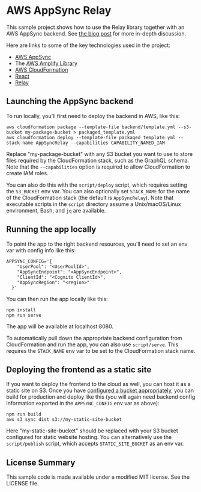 AWS AppSync Relay
=================

This sample project shows how to use the Relay library together with an AWS AppSync backend. See [the blog post](https://medium.com/open-graphql/using-relay-with-aws-appsync-55c89ca02066) for more in-depth discussion.

Here are links to some of the key technologies used in the project:

- [AWS AppSync](https://docs.aws.amazon.com/appsync/latest/devguide/welcome.html)
- The [AWS Amplify Library](https://aws-amplify.github.io/amplify-js/media/quick_start?platform=purejs)
- [AWS CloudFormation](https://docs.aws.amazon.com/AWSCloudFormation/latest/UserGuide/Welcome.html)
- [React](https://reactjs.org/docs/getting-started.html)
- [Relay](https://facebook.github.io/relay/docs/en/introduction-to-relay.html)

## Launching the AppSync backend

To run locally, you'll first need to deploy the backend in AWS, like this:

```
aws cloudformation package --template-file backend/template.yml --s3-bucket my-package-bucket > packaged_template.yml
aws cloudformation deploy --template-file packaged_template.yml --stack-name AppSyncRelay --capabilities CAPABILITY_NAMED_IAM
```

Replace "my-package-bucket" with any S3 bucket you want to use to store files required by the CloudFormation stack, such as the GraphQL schema. Note that the `--capabilities` option is required to allow CloudFormation to create IAM roles.

You can also do this with the `script/deploy` script, which requires setting the `S3_BUCKET` env var. You can also optionally set `STACK_NAME` for the name of the CloudFormation stack (the default is `AppSyncRelay`). Note that executable scripts in the `script` directory assume a Unix/macOS/Linux environment, Bash, and `jq` are available.

## Running the app locally

To point the app to the right backend resources, you'll need to set an env var with config info like this:
```
APPSYNC_CONFIG='{
    "UserPool": "<UserPoolId>",
    "AppSyncEndpoint": "<AppSyncEndpoint>",
    "ClientId": "<Cognito ClientId>",
    "AppSyncRegion": "<region>"
  }'
```

You can then run the app locally like this:

```
npm install
npm run serve
```

The app will be available at localhost:8080.

To automatically pull down the appropriate backend configuration from CloudFormation and run the app, you can also use `script/serve`. This requires the `STACK_NAME` env var to be set to the CloudFormation stack name.

## Deploying the frontend as a static site

If you want to deploy the frontend to the cloud as well, you can host it as a static site on S3. Once you have [configured a bucket appropriately](https://docs.aws.amazon.com/AmazonS3/latest/dev/WebsiteHosting.html), you can build for production and deploy like this (you will again need backend config information exported in the `APPSYNC_CONFIG` env var as above):

```
npm run build
aws s3 sync dist s3://my-static-site-bucket
```

Here "my-static-site-bucket" should be replaced with your S3 bucket configured for static website hosting. You can alternatively use the `script/publish` script, which accepts `STATIC_SITE_BUCKET` as an env var.

## License Summary

This sample code is made available under a modified MIT license. See the LICENSE file.
